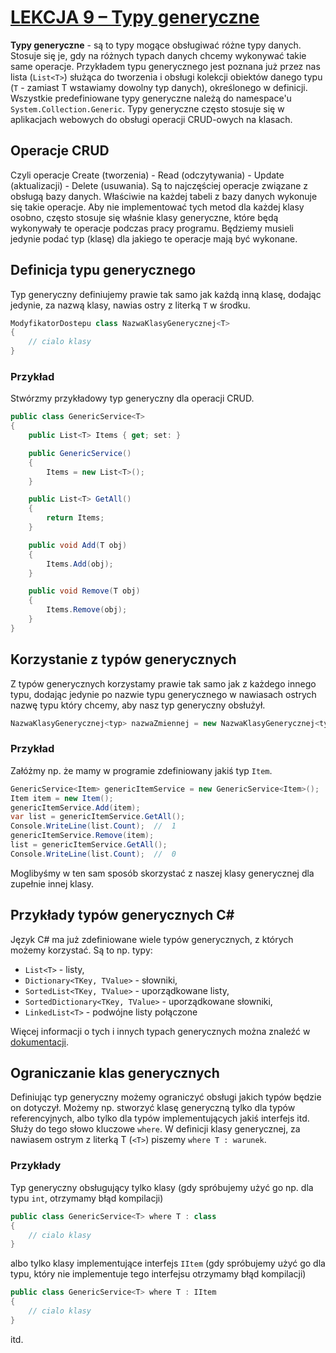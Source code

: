 # [LEKCJA 9 – Typy generyczne](https://kurs.szkoladotneta.pl/zostan-programista-asp-net/tydzien-3-programowanie-obiektowe/lekcja-9-typy-generyczne/)
**Typy generyczne** - są to typy mogące obsługiwać różne typy danych. Stosuje się je, gdy na różnych typach danych chcemy wykonywać takie same operacje. Przykładem typu generycznego jest poznana już przez nas lista (`List<T>`) służąca do tworzenia i obsługi kolekcji obiektów danego typu (`T` - zamiast T wstawiamy dowolny typ danych), określonego w definicji. Wszystkie predefiniowane typy generyczne należą do namespace'u `System.Collection.Generic`. Typy generyczne często stosuje się w aplikacjach webowych do obsługi operacji CRUD-owych na klasach.

## Operacje CRUD
Czyli operacje Create (tworzenia) - Read (odczytywania) - Update (aktualizacji) - Delete (usuwania). Są to najczęściej operacje związane z obsługą bazy danych. Właściwie na każdej tabeli z bazy danych wykonuje się takie operacje. Aby nie implementować tych metod dla każdej klasy osobno, często stosuje się właśnie klasy generyczne, które będą wykonywały te operacje podczas pracy programu. Będziemy musieli jedynie podać typ (klasę) dla jakiego te operacje mają być wykonane.

## Definicja typu generycznego
Typ generyczny definiujemy prawie tak samo jak każdą inną klasę, dodając jedynie, za nazwą klasy, nawias ostry z literką `T` w środku.

```csharp =
ModyfikatorDostepu class NazwaKlasyGenerycznej<T>
{
    // cialo klasy
}
```

### Przykład
Stwórzmy przykładowy typ generyczny dla operacji CRUD.

```csharp =
public class GenericService<T>
{
    public List<T> Items { get; set: }

    public GenericService()
    {
        Items = new List<T>();
    }

    public List<T> GetAll()
    {
        return Items;
    }

    public void Add(T obj)
    {
        Items.Add(obj);
    }

    public void Remove(T obj)
    {
        Items.Remove(obj);
    }
}
```

## Korzystanie z typów generycznych
Z typów generycznych korzystamy prawie tak samo jak z każdego innego typu, dodając jedynie po nazwie typu generycznego w nawiasach ostrych nazwę typu który chcemy, aby nasz typ generyczny obsłużył.

```csharp =
NazwaKlasyGenerycznej<typ> nazwaZmiennej = new NazwaKlasyGenerycznej<typ>();
```

### Przykład
Załóżmy np. że mamy w programie zdefiniowany jakiś typ `Item`.

```csharp =
GenericService<Item> genericItemService = new GenericService<Item>();
Item item = new Item();
genericItemService.Add(item);
var list = genericItemService.GetAll();
Console.WriteLine(list.Count);  //  1
genericItemService.Remove(item);
list = genericItemService.GetAll();
Console.WriteLine(list.Count);  //  0
```

Moglibyśmy w ten sam sposób skorzystać z naszej klasy generycznej dla zupełnie innej klasy.

## Przykłady typów generycznych C#
Język C# ma już zdefiniowane wiele typów generycznych, z których możemy korzystać. Są to np. typy:
* `List<T>` - listy,
* `Dictionary<TKey, TValue>` - słowniki,
* `SortedList<TKey, TValue>` - uporządkowane listy,
* `SortedDictionary<TKey, TValue>` - uporządkowane słowniki,
* `LinkedList<T>` - podwójne listy połączone

Więcej informacji o tych i innych typach generycznych można znaleźć w [dokumentacji](https://learn.microsoft.com/en-us/dotnet/api/system.collections.generic?view=net-7.0).

## Ograniczanie klas generycznych
Definiując typ generyczny możemy ograniczyć obsługi jakich typów będzie on dotyczył. Możemy np. stworzyć klasę generyczną tylko dla typów referencyjnych, albo tylko dla typów implementujących jakiś interfejs itd. Służy do tego słowo kluczowe `where`. W definicji klasy generycznej, za nawiasem ostrym z literką T (`<T>`) piszemy `where T : warunek`.
### Przykłady
Typ generyczny obsługujący tylko klasy (gdy spróbujemy użyć go np. dla typu `int`, otrzymamy błąd kompilacji)

```csharp =
public class GenericService<T> where T : class
{
    // cialo klasy
}
```

albo tylko klasy implementujące interfejs `IItem` (gdy spróbujemy użyć go dla typu, który nie implementuje tego interfejsu otrzymamy błąd kompilacji)

```csharp =
public class GenericService<T> where T : IItem
{
    // cialo klasy
}
```

itd.
